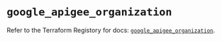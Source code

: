 # `google_apigee_organization`

Refer to the Terraform Registory for docs: [`google_apigee_organization`](https://registry.terraform.io/providers/hashicorp/google/5.6.0/docs/resources/apigee_organization).

